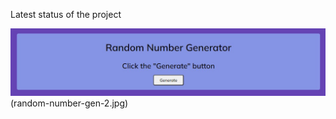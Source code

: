 Latest status of the project

![Latest status of the project](random-number-gen-1.jpg)(random-number-gen-2.jpg)

